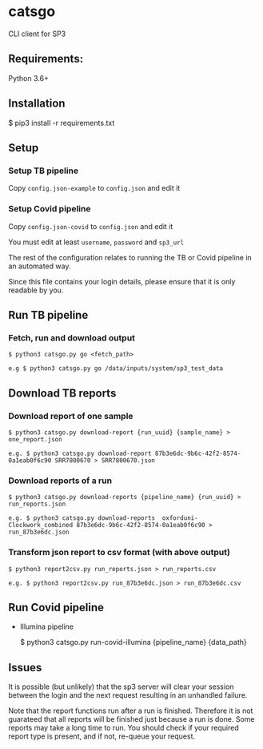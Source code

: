 # catsgo

CLI client for SP3

## Requirements: 

Python 3.6+

## Installation

$ pip3 install -r requirements.txt

## Setup

### Setup TB pipeline
Copy `config.json-example` to `config.json` and edit it

### Setup Covid pipeline
Copy `config.json-covid` to `config.json` and edit it

You must edit at least `username`, `password` and `sp3_url`

The rest of the configuration relates to running the TB or Covid pipeline in an automated way.

Since this file contains your login details, please ensure that it is only readable by you.

## Run TB pipeline
### Fetch, run and download output

    $ python3 catsgo.py go <fetch_path>

    e.g $ python3 catsgo.py go /data/inputs/system/sp3_test_data 

## Download TB reports

### Download report of one sample

    $ python3 catsgo.py download-report {run_uuid} {sample_name} > one_report.json

    e.g. $ python3 catsgo.py download-report 87b3e6dc-9b6c-42f2-8574-0a1eab0f6c90 SRR7800670 > SRR7800670.json

### Download reports of a run

    $ python3 catsgo.py download-reports {pipeline_name} {run_uuid} > run_reports.json
    
    e.g. $ python3 catsgo.py download-reports  oxforduni-Clockwork_combined 87b3e6dc-9b6c-42f2-8574-0a1eab0f6c90 > run_87b3e6dc.json

### Transform json report to csv format (with above output)

    $ python3 report2csv.py run_reports.json > run_reports.csv
    
    e.g. $ python3 report2csv.py run_87b3e6dc.json > run_87b3e6dc.csv

## Run Covid pipeline

- Illumina pipeline

    $ python3 catsgo.py run-covid-illumina {pipeline_name} {data_path}

## Issues

It is possible (but unlikely) that the sp3 server will clear your session between the login and the next request resulting in an unhandled failure.

Note that the report functions run after a run is finished. Therefore it is not guarateed that all reports will be finished just because a run is done. Some reports may take a long time to run. You should check if your required report type is present, and if not, re-queue your request.
